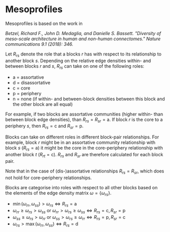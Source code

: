 # Mesoprofiles

Mesoprofiles is based on the work in

_Betzel, Richard F., John D. Medaglia, and Danielle S. Bassett. "Diversity of meso-scale architecture in human and non-human connectomes." Nature communications 9.1 (2018): 346._

Let $R_{rs}$ denote the role that a blocks $r$ has with respect to its relationship to another block $s$. Depending on the relative edge densities within- and between blocks $r$ and $s$, $R_{rs}$ can take on one of the following roles: 

* a = assortative
* d = disassortative
* c = core
* p = periphery
* n = none (if within- and between-block densities between this block and the other block are all equal)

For example, if two blocks are assortative communities (higher within- than between block edge densities), than $R_{rs} = R_{sr} = \text{a}$. If block $r$ is the core to a periphery $s$, then $R_{rs} = \text{c}$ and $R_{sr} = \text{p}$. 

Blocks can take on different roles in different block-pair relationships. For example, block $r$ might be in an assortative community relationship with block $s$ ($R_{rs} = \text{a}$) it might be the core in the core-periphery relationship with another block $t$ ($R_{rt} = \text{c}$). $R_{rs}$ and $R_{sr}$ are therefore calculated for each block pair. 

Note that in the case of (dis-)assortative relationships $R_{rs} = R_{sr}$, which does not hold for core-periphery relationships. 

Blocks are categorise into roles with respect to all other blocks based on the elements of the edge density matrix $\omega = \{\omega_{rs}\}$. 

* $\min(\omega_{rr}, \omega_{ss}) > \omega_{rs} \iff R_{rs} = \text{a}$
* $\omega_{rr} \geq \omega_{rs} > \omega_{ss} \text{ or } \omega_{rr} > \omega_{rs} \geq \omega_{ss} \iff R_{rs} = \text{c}, R_{sr} = \text{p}$
* $\omega_{ss} \geq \omega_{rs} > \omega_{rr} \text{ or } \omega_{ss} > \omega_{rs} \geq \omega_{rr} \iff R_{rs} = \text{p}, R_{sr} = \text{c}$
* $\omega_{rs} > \max(\omega_{rr}, \omega_{ss}) \iff R_{rs} = \text{d}$
